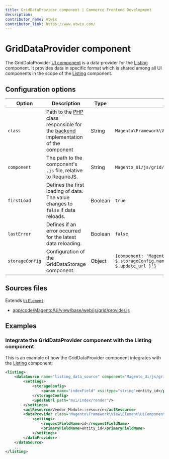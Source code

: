 ```yaml
---
title: GridDataProvider component | Commerce Frontend Development
decsription:
contributor_name: Atwix
contributor_link: https://www.atwix.com/
---
```


# GridDataProvider component

The GridDataProvider [UI component](https://glossary.magento.com/ui-component) is a data provider for the [Listing](listing-grid.html) component. It provides data in specific format which is shared among all UI components in the scope of the [Listing](listing-grid.html) component.

## Configuration options

| Option | Description | Type | Default Value |
| --- | --- | --- | --- |
| `class` | Path to the [PHP](https://glossary.magento.com/php) class responsible for the [backend](https://glossary.magento.com/backend) implementation of the component | String | `Magento\Framework\View\Element\UiComponent\DataProvider\DataProvider` |
| `component` | The path to the component's `.js` file, relative to RequireJS. | String | `Magento_Ui/js/grid/provider` |
| `firstLoad` | Defines the first loading of data. The value changes to `false` if data reloads. | Boolean | `true` |
| `lastError` | Defines if an error occurred for the latest data reloading. | Boolean | `false` |
| `storageConfig` | Configuration of the GridDataStorage component. | Object | `{component: 'Magento_Ui/js/grid/data-storage',provider: '${ $.storageConfig.name }',name: '${ $.name }_storage',updateUrl: '${ $.update_url }'}` |

## Sources files

Extends [`UiElement`](concepts/element.md):

-  [app/code/Magento/Ui/view/base/web/js/grid/provider.js](https://github.com/magento/magento2/blob/2.4/app/code/Magento/Ui/view/base/web/js/grid/provider.js)

## Examples

### Integrate the GridDataProvider component with the Listing component

This is an example of how the GridDataProvider component integrates with the [Listing](listing-grid.html) component:

```xml
<listing>
    <dataSource name="listing_data_source" component="Magento_Ui/js/grid/provider">
        <settings>
            <storageConfig>
                <param name="indexField" xsi:type="string">entity_id</param>
            </storageConfig>
            <updateUrl path="mui/index/render"/>
        </settings>
        <aclResource>Vendor_Module::resource</aclResource>
        <dataProvider class="Magento\Framework\View\Element\UiComponent\DataProvider\DataProvider" name="listing_data_source">
            <settings>
                <requestFieldName>id</requestFieldName>
                <primaryFieldName>entity_id</primaryFieldName>
            </settings>
        </dataProvider>
    </dataSource>
    ...
</listing>
```
